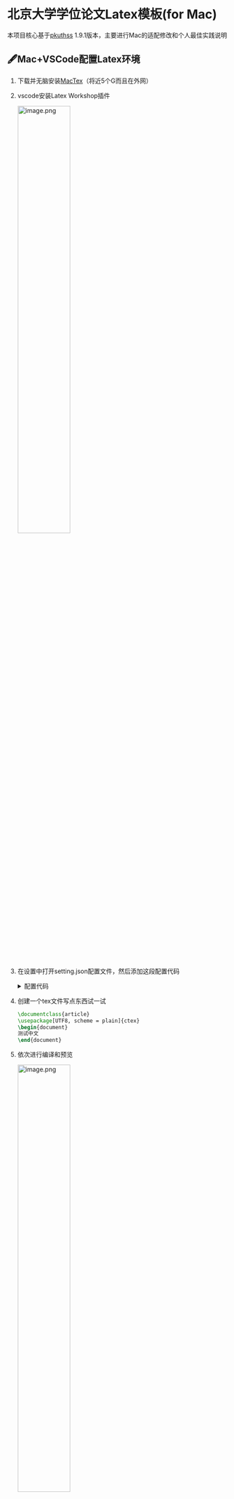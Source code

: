 # 北京大学学位论文Latex模板(for Mac)

本项目核心基于[pkuthss](https://github.com/CasperVector/pkuthss) 1.9.1版本，主要进行Mac的适配修改和个人最佳实践说明

## 🖋Mac+VSCode配置Latex环境

1. 下载并无脑安装[MacTex](https://www.tug.org/mactex/mactex-download.html)（将近5个G而且在外网）

2. vscode安装Latex Workshop插件

   <img src="https://upload-images.jianshu.io/upload_images/12014150-6efe6221bdba92fa.png?imageMogr2/auto-orient/strip%7CimageView2/2/w/1240" alt="image.png" width="50%;" />

3. 在设置中打开setting.json配置文件，然后添加这段配置代码

   <details>
   <summary>配置代码</summary>

   ```json
   "latex-workshop.latex.tools": [
     {
       "name": "xelatex",
       "command": "xelatex",
       "args": [
         "-synctex=1",
         "-interaction=nonstopmode",
         "-file-line-error",
         "-pdf",
         "%DOC%"
       ]
     },
     {
       "name": "latexmk",
       "command": "latexmk",
       "args": [
         "-synctex=1",
         "-interaction=nonstopmode",
         "-file-line-error",
         "-pdf",
         "%DOC%"
       ]
     },
     {
       "name": "pdflatex",
       "command": "pdflatex",
       "args": [
         "-synctex=1",
         "-interaction=nonstopmode",
         "-file-line-error",
         "%DOC%"
       ]
     },
     {
       "name": "bibtex",
       "command": "bibtex",
       "args": [
         "%DOCFILE%"
       ]
     },
     {
       "name": "biber",
       "command": "biber",
       "args": [
         "%DOCFILE%"
       ]
     }
   ],
   "latex-workshop.latex.recipes": [
     {
       "name": "xelatex -> biber -> xelatex*2",
       "tools": [
         "xelatex",
         "biber",
         "xelatex",
         "xelatex"
       ]
     },
     {
       "name": "xelatex -> bibtex -> xelatex*2",
       "tools": [
         "xelatex",
         "bibtex",
         "xelatex",
         "xelatex"
       ]
     },
     {
       "name": "xelatex",
       "tools": [
         "xelatex"
       ]
     },
   ],
   "editor.wordWrap": "on",
   "latex-workshop.view.pdf.viewer": "tab"
   ```

   > 注意这里有三种Recipes方式，第三种方式是最简单的直接使用xelatex编译，第一种第二种方式是针对不同项目中有参考文献的编译方法，总体上都是先编译第一次 -> 编译参考文献 -> 再编译两次
   >
   > 在pkuthss项目中我们使用biber(第一种方式)进行编译

   </details>

4. 创建一个tex文件写点东西试一试

   ```latex
   \documentclass{article}
   \usepackage[UTF8, scheme = plain]{ctex}
   \begin{document}
   测试中文
   \end{document}
   ```

5. 依次进行编译和预览

   <img src="https://upload-images.jianshu.io/upload_images/12014150-5994f5458670af83.png?imageMogr2/auto-orient/strip%7CimageView2/2/w/1240" alt="image.png" width="50%;" />

   如果顺利看到pdf结果则证明latex环境安装顺利完成

<br/>

## 📄编译pkuthss-mac

1. clone该项目到本地
    ```
    git clone https://github.com/doubleZ0108/pkuthss-mac.git
    ```
2. 在TEX标签下点击`Recipe: xelatex->biber->xelatex*2`进行编译
3. 最终就得到了Mac+VSCode+pkuthss优雅写出来的论文啦🎉

    <img src="https://upload-images.jianshu.io/upload_images/12014150-f8a6db887c3b636e.png?imageMogr2/auto-orient/strip%7CimageView2/2/w/1240" alt="image.png" width="25%;" />


<br/>

<details>

<summary>🧱从原pkuthss项目开始</summary>


## 编译pkuthss

1. 直接下载最新[pkuthss release版本](https://github.com/CasperVector/pkuthss/releases)即可

2. 下载文件夹里`pkuthss/doc/example/` 是之后自己写文章的部分，把这个文件夹单独拷贝到自己的目录下

3. 把下载文件夹里`pkuthss/tex/` 里的3个`.def`文件和1个`.cls`文件拷贝到上一步的`example/`里（别问我这步找问题找了多长时间）

4. 修改`example/ctex-fontset-pkuthss.def`文件，这个文件的问题是原作者主要是在windows平台进行开发的，而由于windows和mac下字体名称不一样，导致编译时会报错The font xxx cannot be found.

   【解决办法】

   首先明确下两平台下的字体对应关系

   - win：simhei（黑体），simkai（楷体）, simsun（宋体）， simfang（仿宋）
   - mac：STHeiti （华文黑体），STKaiti （华文楷体），STSong（华文宋体） ，STFangsong（华文仿宋）

   以楷体的替换为例，在字体册中搜索楷体，这个STKaiti即是mac中对应simkai的那个字体

   <img src="https://upload-images.jianshu.io/upload_images/12014150-bf74eb66c3fea92e.png?imageMogr2/auto-orient/strip%7CimageView2/2/w/1240" alt="image.png" width="50%;" />

   在这个文件里全局进行几种字体的替换即可

   > 还有网友说要修改`/usr/local/texlive/[year]/texmf-dist/tex/latex/ctex/fontset/ctex-xecjk-winfonts.def` 文件，但这样应该是直接修改了texlive的配置，大家也可以尝试

5. 最终在命令行打开`example/`，然后通过`latexmk`命令进行编译，如果没有其他问题即可得到最终的pdf文件

6. 在vscode中编译也类似的，直接`Recipe: xelatex -> biber -> xelatex*2`即可

   > 注意 如果没进行引用的话，在编译过程中会报错`I found no \\citation commands---while reading file`，添加`\cite{}`即可

</details>

<br/>

## 🔧pkuthss中的一些设置问题

1. 关于参考文献及引用

   <details>

   <summary>🚪一扇任意门</summary>

   在这里踩的坑最多，先说最简单最原始的方法，直接将需要引用的文献BibTex放到`thesis.bib`中即可，然后在需要引用的部分`\cite{name_of_citation}`即可，在example中作者还给出了三种不同的引用样式：

   - \cite未格式化的  1
   - \parencite带方括号的  [2]
   - \supercite上标且带方括号的 <sup>[1,2]</sup>

   使用中还发现几个问题，第一是参考文献的样式不太对，按照要求把`thesis.tex`25行的biblatex改成如下即可，其中第二个参数是用来忽略出版社和出版地信息的，如果在参考文献中出现[S.l.]: [s.n.]则说明你需要添加这个配置

   ```latex
   \usepackage[backend = biber, gbpub=false, style = gb7714-2015]{biblatex}
   ```

   我个人在摸索的过程中需要实现的效果是每部分单独列出参考文献，并且希望连续编号，大致样式为

   ```
   This is chapter 1[1]
   
   参考文献
   [1] reference1
   
   -----
   
   This is chapter 2[2]
   
   参考文献
   [2] reference2
   ```

   在经过了两天漫长的踩坑和严谨的搜索后，终于找到了解决方案：

   ```latex
   \newrefsegment
   This is chapter 1\cite{reference1}
   \printbibliography[segment=\therefsegment]
   
   \newrefsegment
   This is chapter 2\cite{reference2}
   \printbibliography[segment=\therefsegment]
   ```

   如果想把『参考文献』四个字换成自定义的『MyName』，需要在`\begin{document}`前添加一段

   ```latex
   \defbibheading{myname}{
     \section*{MyName\ref{refsegment:\therefsection\therefsegment}}
   }
   ```

   然后在调用时`\printbibliography[segment=\therefsegment, heading=myname]`指定heading参数

   原项目通过`\printbibliography`一次性打印所有参考文献

   此外，在检索过程中还发现一些关键词可能对你有帮助：`\begin{refsegment}`, `\bibbysegment`

   > 其实有一种很简洁的平替方案
   >
   > ```latex
   > \begin{refsection}
   > \cite{reference1}
   > \printbibliography
   > \end{refsection}
   > 
   > \begin{refsection}
   > \cite{reference2}
   > \printbibliography
   > \end{refsection}
   > ```
   >
   > 但它的问题是不能接续编号，每个section都是从1开始编号，就为了这一点花了我太多时间踩坑了...

   </details>

2. 关于空白页面

   <details>
   <summary>🚪又一扇任意门</summary>

   直接在模板里修改会发现几乎每一章/部分后面都有一个空白页面，对于不是要做毕设只是想用模板的同学来说非常抓狂

   一个简单的做法是在开头第一行加上openany参数 `\documentclass[UTF8]{pkuthss}`，但仔细观察会发现奇数页的页眉是这个chapter的名字，但偶数页是一个固定的名称，大概是“北京大学硕士学位论文”类似的

   这个问题暂时没有找到优雅的解决方案，我个人应急的方法如下：

   比如要去掉`test.tex`后的空白页，则在`\input{test.tex}`前加入这行

   ```latex
   \let\cleardoublepage\clearpage
   ```

   然后在每个章节tex文件`\chapter`的下方加入两行，这两行是指定这个页面的页眉信息

   ```latex
   \thispagestyle{fancy}
   \fancyhead[C]{Your Personal Title}
   ```

   这样可以解决不同页面上方页眉内容不一致的问题，但测试下来还有一个bug，如果这章超过了一页，则第二页的页眉页脚都会消失，暂时还没找到解决方案

   关于页眉页脚的更详细设置可以搜索`\pagestyle`相关内容

   </details>

3. 有待发现和补充💭

